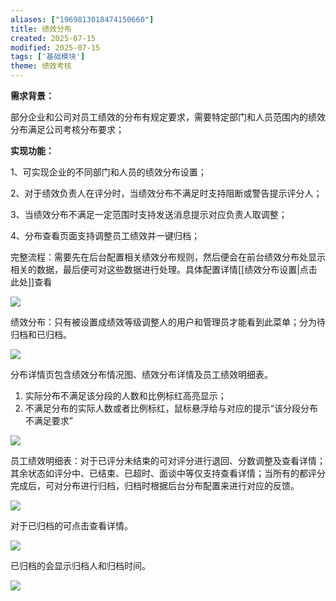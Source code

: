 ```yaml
---
aliases: ["1969813018474150660"]
title: 绩效分布
created: 2025-07-15
modified: 2025-07-15
tags: ['基础模块']
theme: 绩效考核
---
```


**需求背景：**

部分企业和公司对员工绩效的分布有规定要求，需要特定部门和人员范围内的绩效分布满足公司考核分布要求；

**实现功能：**

1、可实现企业的不同部门和人员的绩效分布设置；

2、对于绩效负责人在评分时，当绩效分布不满足时支持阻断或警告提示评分人；

3、当绩效分布不满足一定范围时支持发送消息提示对应负责人取调整；

4、分布查看页面支持调整员工绩效并一键归档；

完整流程：需要先在后台配置相关绩效分布规则，然后便会在前台绩效分布处显示相关的数据，最后便可对这些数据进行处理。具体配置详情[[绩效分布设置|点击此处]]查看

![](c1a2ed7663955e8c904cbb54e8271122.jpg)

绩效分布：只有被设置成绩效等级调整人的用户和管理员才能看到此菜单；分为待归档和已归档。

![](5b17c3effa8b5acc88c54ad7deefdffe.jpg)

分布详情页包含绩效分布情况图、绩效分布详情及员工绩效明细表。

1. 实际分布不满足该分段的人数和比例标红高亮显示；
2. 不满足分布的实际人数或者比例标红，鼠标悬浮给与对应的提示“该分段分布不满足要求”

![](8dc23e3f990bb4ac98c648c9a6e28a90.jpg)

员工绩效明细表：对于已评分未结束的可对评分进行退回、分数调整及查看详情；其余状态如评分中、已结束、已超时、面谈中等仅支持查看详情；当所有的都评分完成后，可对分布进行归档，归档时根据后台分布配置来进行对应的反馈。

![](7db60ca51122cbf7c7fe134185084e34.jpg)

对于已归档的可点击查看详情。

![](efe5c1b09ec940616ea7042deb5d7ce7.jpg)

已归档的会显示归档人和归档时间。

![](f82eba5d944fe2bcf44866eb1165c00a.jpg)
